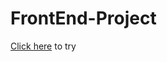 # FrontEnd-Project

<a href="https://vitoria-maria0912.github.io/Hometown-Site/site_simples/" target="_blank">Click here</a> to try
